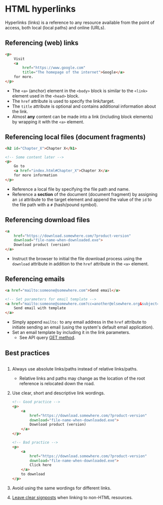 # HTML hyperlinks

Hyperlinks (links) is a reference to any resource available from the point of access, both local (local paths) and online (URLs).

## Referencing (web) links

```html
<p>
    Visit
    <a
        href="https://www.google.com"
        title="The homepage of the internet">Google</a>
    for more.
</p>
```

- The `<a>` (anchor) element in the `<body>` block is similar to the `<link>` element used in the `<head>` block.
- The `href` attribute is used to specify the link/target.
- The `title` attribute is optional and contains additional information about the link.
- Almost **any** content can be made into a link (including block elements) by wrapping it with the `<a>` element.

## Referencing local files (document fragments)

```html
<h2 id="Chapter_X">Chapter X</h1>

<!-- Some content later -->
<p>
    Go to
    <a href="index.html#Chapter_X">Chapter X</a>
    for more information
</p>
```

- Reference a local file by specifying the file path and name.
- Reference a **section** of the document (document fragment) by assigning an `id` attribute to the target element and append the value of the `id` to the file path with a `#` (hash/pound symbol).

## Referencing download files

```html
<a
    href="https://download.somewhere.com/?product-version"
    download="file-name-when-downloaded.exe">
    Download product (version)
</a>
```

- Instruct the browser to initial the file download process using the `download` attribute in addition to the `href` attribute in the `<a>` element.

## Referencing emails

```html
<a href="mailto:someone@somewhere.com">Send email</a>

<!-- Set parameters for email template -->
<a href="mailto:someone@somewhere.com?cc=another@elsewhere.org&subject=Email%20subject&body=Insert%20body%20here">
    Send email with template
</a>
```

- Simply append `mailto:` to any email address in the `href` attribute to initiate sending an email (using the system's default email application).
- Set an email template by including it in the link parameters.
  - See API query [GET method](https://developer.mozilla.org/en-US/docs/Learn/Forms/Sending_and_retrieving_form_data#the_get_method).

## Best practices

```html

```

1. Always use absolute links/paths instead of relative links/paths.
   - Relative links and paths may change as the location of the root reference is relocated down the road.
2. Use clear, short and descriptive link wordings.

    ```html
    <!-- Good practice -->
    <p>
        <a
            href="https://download.somewhere.com/?product-version"
            download="file-name-when-downloaded.exe">
            Download product (version)
        </a>
    </p>

    <!-- Bad practice -->
    <p>
        <a
            href="https://download.somewhere.com/?product-version"
            download="file-name-when-downloaded.exe">
            Click here
        </a>
        to download
    </p>
    ```

3. Avoid using the same wordings for different links.
4. [Leave clear signposts](https://developer.mozilla.org/en-US/docs/Learn/HTML/Introduction_to_HTML/Creating_hyperlinks#linking_to_non-html_resources_%E2%80%94_leave_clear_signposts) when linking to non-HTML resources.

```html

```
